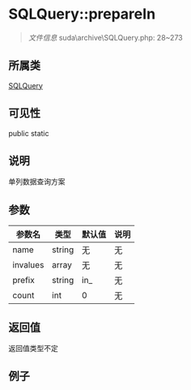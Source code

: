 # SQLQuery::prepareIn

> *文件信息* suda\archive\SQLQuery.php: 28~273
## 所属类 

[SQLQuery](../SQLQuery.md)

## 可见性

  public  static
## 说明

单列数据查询方案


## 参数

| 参数名 | 类型 | 默认值 | 说明 |
|--------|-----|-------|-------|
| name |  string | 无 | 无 |
| invalues |  array | 无 | 无 |
| prefix |  string | in_ | 无 |
| count |  int | 0 | 无 |

## 返回值
返回值类型不定

## 例子